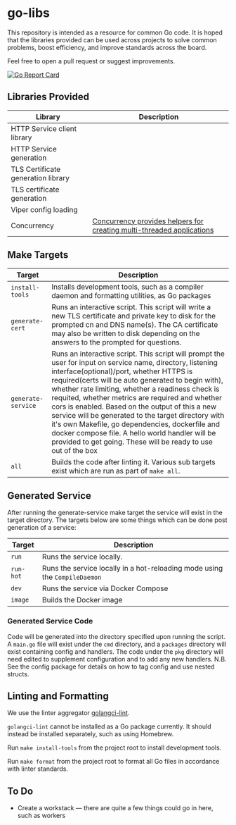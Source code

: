 # go-libs 

This repository is intended as a resource for common Go code. It is hoped that the libraries provided can be used across projects to solve common problems, boost efficiency, and improve standards across the board.

Feel free to open a pull request or suggest improvements.

[![Go Report Card](https://goreportcard.com/badge/github.com/puppetlabs/go-libs)](https://goreportcard.com/report/github.com/puppetlabs/go-libs)
    
## Libraries Provided

| Library                            | Description                                                                                  |
|------------------------------------|----------------------------------------------------------------------------------------------|
| HTTP Service client library        |                                                                                              |
| HTTP Service generation            |                                                                                              |
| TLS Certificate generation library |                                                                                              |
| TLS certificate generation         |                                                                                              |
| Viper config loading               |                                                                                              |
| Concurrency                        | [Concurrency provides helpers for creating multi-threaded applications](docs/Concurrency.md) |

## Make Targets
| Target                | Description                                                                                                                                                                                                                                                                                                                                                                                                                                                                                                                                                                                           |
|-----------------------|-------------------------------------------------------------------------------------------------------------------------------------------------------------------------------------------------------------------------------------------------------------------------------------------------------------------------------------------------------------------------------------------------------------------------------------------------------------------------------------------------------------------------------------------------------------------------------------------------------|
| `install-tools`       | Installs development tools, such as a compiler daemon and formatting utilities, as Go packages                                                                                                                                                                                                                                                                                                                                                                                                                                                                                                        |
| `generate-cert`       | Runs an interactive script. This script will write a new TLS certificate and private key to disk for the prompted cn and DNS name(s). The CA certificate may also be written to disk depending on the answers to the prompted for questions.                                                                                                                                                                                                                                                                                                                                                          |
| `generate-service`    | Runs an interactive script. This script will prompt the user for input on service name, directory, listening interface(optional)/port, whether HTTPS is required(certs will be auto generated to begin with), whether rate limiting, whether a readiness check is requited, whether metrics are required and whether cors is enabled. Based on the output of this a new service will be generated to the target directory with it's own Makefile, go dependencies, dockerfile and docker compose file. A hello world handler will be provided to get going. These will be ready to use out of the box |
| `all`                 | Builds the code after linting it. Various sub targets exist which are run as part of `make all`.                                                                                                                                                                                                                                                                                                                                                                                                                                                                                                      |

## Generated Service
After running the generate-service make target the service will exist in the target directory. The targets below are some things which can be done post generation of a service:

| Target    | Description                                                                |
|-----------|----------------------------------------------------------------------------|
| `run`     | Runs the service locally.                                                  |
| `run-hot` | Runs the service locally in a hot-reloading mode using the `CompileDaemon` |
| `dev`     | Runs the service via Docker Compose                                        |
| `image`   | Builds the Docker image                                                    |

### Generated Service Code

Code will be generated into the directory specified upon running the script. A `main.go` file will exist under the `cmd` directory, and a `packages` directory will exist containing config and handlers. The code under the `pkg` directory will need edited to supplement configuration and to add any new handlers. N.B. See the config package for details on how to tag config and use nested structs.

## Linting and Formatting

We use the linter aggregator [golangci-lint](https://golangci-lint.run/).

`golangci-lint` cannot be installed as a Go package currently. It should instead be installed separately, such as using Homebrew.

Run `make install-tools` from the project root to install development tools.

Run `make format` from the project root to format all Go files in accordance with linter standards.

## To Do
* Create a workstack — there are quite a few things could go in here, such as workers
